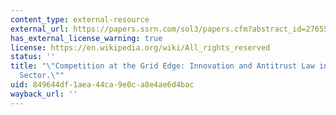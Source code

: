 ```yaml
---
content_type: external-resource
external_url: https://papers.ssrn.com/sol3/papers.cfm?abstract_id=2765502
has_external_license_warning: true
license: https://en.wikipedia.org/wiki/All_rights_reserved
status: ''
title: "\"Competition at the Grid Edge: Innovation and Antitrust Law in the Electricity\_\
  Sector.\""
uid: 849644df-1aea-44ca-9e0c-a8e4ae6d4bac
wayback_url: ''
---
```

